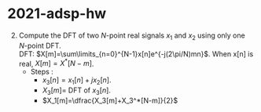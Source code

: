 # 2021-adsp-hw


2. Compute the DFT of two $N$-point real signals $x_1$ and $x_2$ using only one $N$-point DFT.<br />
    DFT:  $X[m]=\sum\limits_{n=0}^{N-1}x[n]e^{-j(2\pi/N)mn}$. When x[n] is real, $X[m]=X^*[N-m]$.<br />
    - Steps :<br />
        - $x_3[n]=x_1[n]+jx_2[n]$. <br />
        - $X_3[m]=$ DFT of $x_3[n]$.  <br />
        - $X_1[m]=\dfrac{X_3[m]+X_3^*[N-m]}{2}$
